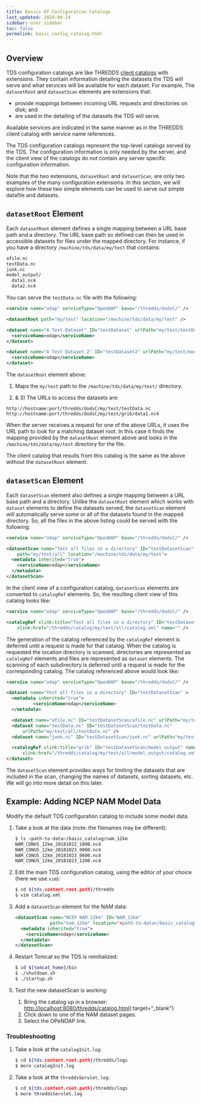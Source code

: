 ```yaml
---
title: Basics Of Configuration Catalogs
last_updated: 2020-08-24
sidebar: user_sidebar
toc: false
permalink: basic_config_catalog.html
---
```


## Overview

TDS configuration catalogs are like THREDDS [client catalogs](basic_client_catalog.html) with extensions.
They contain information detailing the datasets the TDS will serve and what services will be available for each dataset.
For example,  The `datasetRoot` and `datasetScan` elements are extensions that:
 * provide mappings between incoming URL requests and directories on disk; and
 * are used in the detailing of the datasets the TDS will serve.

Available services are indicated in the same manner as in the THREDDS client catalog with service name references.

The TDS configuration catalogs represent the top-level catalogs served by the TDS.
The configuration information is only needed by the server,  and the client view of the catalogs do not contain any server specific configuration information.

Note that the two extensions, `datasetRoot` and `datasetScan`, are only two examples of the many configuration extensions.
In this section, we will explore how these two simple elements can be used to serve out simple datafile and datasets.

## `datasetRoot` Element

Each `datasetRoot` element defines a single mapping between a URL base path and a directory.
The URL base path so defined can then be used in accessible datasets for files under the mapped directory.
For instance, if you have a directory `/machine/tds/data/my/test` that contains:

~~~bash
afile.nc
testData.nc
junk.nc
model_output/
  data1.nc4
  data2.nc4
~~~

You can serve the `testData.nc` file with the following:

~~~xml
<service name="odap" serviceType="OpenDAP" base="/thredds/dodsC/" />

<datasetRoot path="my/test" location="/machine/tds/data/my/test" />             <!-- 1 -->

<dataset name="A Test Dataset" ID="testDataset" urlPath="my/test/testData.nc" > <!-- 2 -->
  <serviceName>odap</serviceName>
</dataset>

<dataset name="A Test Dataset 2" ID="testDataset2" urlPath="my/test/model_output/data1.nc4" > <!-- 3 -->
  <serviceName>odap</serviceName>
</dataset>
~~~

The `datasetRoot` element above:
 
   1) Maps the `my/test` path to the `/machine/tds/data/my/test/` directory.
   
   2) & 3) The URLs to access the datasets are:

   ~~~
   http://hostname:port/thredds/dodsC/my/test/testData.nc
   http://hostname:port/thredds/dodsC/my/test/grib/data1.nc4
   ~~~

When the server receives a request for one of the above URLs, it uses the URL path to look for a matching dataset root.
In this case it finds the mapping provided by the `datasetRoot` element above and looks in the `/machine/tds/data/my/test` directory for the file.

The client catalog that results from this catalog is the same as the above without the `datasetRoot` element.

## `datasetScan` Element

Each `datasetScan` element also defines a single mapping between a URL base path and a directory.
Unlike the `datasetRoot` element which works with `dataset` elements to define the datasets served, the `datasetScan` element will automatically serve some or all of the datasets found in the mapped directory.
So, all the files in the above listing could be served with the following:

~~~xml
<service name="odap" serviceType="OpenDAP" base="/thredds/dodsC/" />

<datasetScan name="Test all files in a directory" ID="testDatasetScan"
    path="my/test/all" location="/machine/tds/data/my/test">
  <metadata inherited="true">
    <serviceName>odap</serviceName>
  </metadata>
</datasetScan>
~~~

In the client view of a configuration catalog, `datasetScan` elements are converted to `catalogRef` elements.
So, the resulting client view of this catalog looks like:

~~~xml
<service name="odap" serviceType="OpenDAP" base="/thredds/dodsC/" />

<catalogRef xlink:title="Test all files in a directory" ID="testDatasetScan"
    xlink:href="/thredds/catalog/my/test/all/catalog.xml" name="" />
~~~

The generation of the catalog referenced by the `catalogRef` element is deferred until a request is made for that catalog.
When the catalog is requested the location directory is scanned, directories are represented as `catalogRef` elements and files are represented as `dataset` elements.
The scanning of each subdirectory is deferred until a request is made for the corresponding catalog.
The catalog referenced above would look like:

~~~xml
<service name="odap" serviceType="OpenDAP" base="/thredds/dodsC/" />

<dataset name="Test all files in a directory" ID="testDatasetScan" >
  <metadata inherited="true">
          <serviceName>odap</serviceName>
  </metadata>

  <dataset name="afile.nc" ID="testDatasetScan/afile.nc" urlPath="my/test/all/afile.nc" />
  <dataset name="testData.nc" ID="testDatasetScan/testData.nc"
      urlPath="my/test/all/testData.nc" />
  <dataset name="junk.nc" ID="testDatasetScan/junk.nc" urlPath="my/test/all/junk.nc" />

  <catalogRef xlink:title="grib" ID="testDatasetScan/model_output" name=""
      xlink:href="/thredds/catalog/my/test/all/model_output/catalog.xml" />
</dataset>
~~~

The `datasetScan` element provides ways for limiting the datasets that are included in the scan, changing the names of datasets, sorting datasets, etc.
We will go into more detail on this later.

## Example:  Adding NCEP NAM Model Data

Modify the default TDS configuration catalog to include some model data.

1. Take a look at the data (note: the filenames may be different):

   ~~~bash
   $ ls <path-to-data>/basic_catalog/nam_12km
   NAM_CONUS_12km_20181022_1800.nc4
   NAM_CONUS_12km_20181023_0000.nc4
   NAM_CONUS_12km_20181023_0600.nc4
   NAM_CONUS_12km_20181023_1200.nc4
   ~~~

2. Edit the main TDS configuration catalog, using the editor of your choice (here we use `vim`):

   ~~~bash
   $ cd ${tds.content.root.path}/thredds
   $ vim catalog.xml
   ~~~

3. Add a `datasetScan` element for the NAM data:
   ~~~xml
   <datasetScan name="NCEP NAM 12km" ID="NAM_12km"
                path="nam_12km" location="<path-to-data>/basic_catalog/nam_12km">
     <metadata inherited="true">
       <serviceName>odap</serviceName>
     </metadata>
   </datasetScan>
   ~~~
4. Restart Tomcat so the TDS is reinitialized:

   ~~~bash
   $ cd ${tomcat_home}/bin
   $ ./shutdown.sh
   $ ./startup.sh
   ~~~

5. Test the new datasetScan is working:

   1. Bring the catalog up in a browser: <http://localhost:8080/thredds/catalog.html>{:target="_blank"}
   2. Click down to one of the NAM dataset pages.
   3. Select the OPeNDAP link.

### Troubleshooting

1. Take a look at the `catalogInit.log`:

   ~~~bash
   $ cd ${tds.content.root.path}/thredds/logs
   $ more catalogInit.log
   ~~~

2. Take a look at the `threddsServlet.log`:

   ~~~bash
   $ cd ${tds.content.root.path}/thredds/logs
   $ more threddsServlet.log
   ~~~
